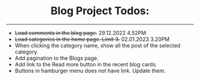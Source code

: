 <div align="center">

 # Blog Project Todos:

</div>

---
- ~~Load comments in the blog page.~~ 29.12.2022 4.52PM
- ~~Load categories in the home page. Limit 3.~~ 02.01.2023 3.20PM
- When clicking the category name, show all the post of the selected category.
- Add pagination to the Blogs page.
- Add link to the Read more button in the recent blog cards.
- Buttons in hamburger menu does not have link. Update them.